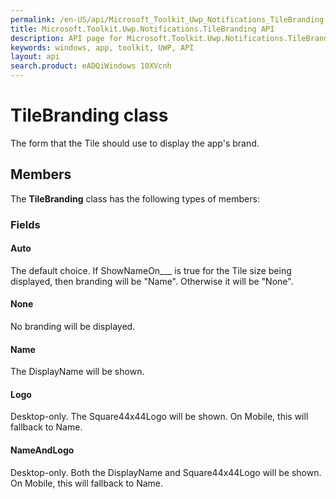 ```yaml
---
permalink: /en-US/api/Microsoft_Toolkit_Uwp_Notifications_TileBranding.htm
title: Microsoft.Toolkit.Uwp.Notifications.TileBranding API 
description: API page for Microsoft.Toolkit.Uwp.Notifications.TileBranding
keywords: windows, app, toolkit, UWP, API
layout: api
search.product: eADQiWindows 10XVcnh
---
```



# TileBranding class

The form that the Tile should use to display the app's brand.

## Members

The **TileBranding** class has the following types of members:

### Fields

#### Auto

The default choice. If ShowNameOn___ is true for the Tile size being displayed, then branding will be "Name". Otherwise it will be "None".



#### None

No branding will be displayed.



#### Name

The DisplayName will be shown.



#### Logo

Desktop-only. The Square44x44Logo will be shown. On Mobile, this will fallback to Name.



#### NameAndLogo

Desktop-only. Both the DisplayName and Square44x44Logo will be shown. On Mobile, this will fallback to Name.


